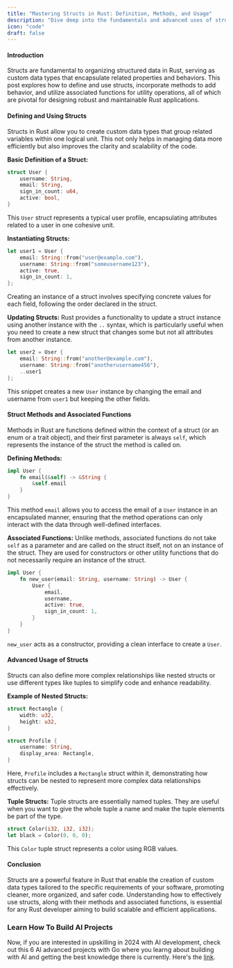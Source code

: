 ```yaml
---
title: "Mastering Structs in Rust: Definition, Methods, and Usage"
description: "Dive deep into the fundamentals and advanced uses of structs in Rust, covering their definition, the implementation of methods, and associated functions. This comprehensive guide includes practical examples and technical explanations to master struct-based designs in Rust programming."
icon: "code"
draft: false
---
```


#### Introduction

Structs are fundamental to organizing structured data in Rust, serving as custom data types that encapsulate related properties and behaviors. This post explores how to define and use structs, incorporate methods to add behavior, and utilize associated functions for utility operations, all of which are pivotal for designing robust and maintainable Rust applications.

#### Defining and Using Structs

Structs in Rust allow you to create custom data types that group related variables within one logical unit. This not only helps in managing data more efficiently but also improves the clarity and scalability of the code.

**Basic Definition of a Struct:**
```rust
struct User {
    username: String,
    email: String,
    sign_in_count: u64,
    active: bool,
}
```
This `User` struct represents a typical user profile, encapsulating attributes related to a user in one cohesive unit.

**Instantiating Structs:**
```rust
let user1 = User {
    email: String::from("user@example.com"),
    username: String::from("someusername123"),
    active: true,
    sign_in_count: 1,
};
```
Creating an instance of a struct involves specifying concrete values for each field, following the order declared in the struct.

**Updating Structs:**
Rust provides a functionality to update a struct instance using another instance with the `..` syntax, which is particularly useful when you need to create a new struct that changes some but not all attributes from another instance.

```rust
let user2 = User {
    email: String::from("another@example.com"),
    username: String::from("anotherusername456"),
    ..user1
};
```
This snippet creates a new `User` instance by changing the email and username from `user1` but keeping the other fields.

#### Struct Methods and Associated Functions

Methods in Rust are functions defined within the context of a struct (or an enum or a trait object), and their first parameter is always `self`, which represents the instance of the struct the method is called on.

**Defining Methods:**
```rust
impl User {
    fn email(&self) -> &String {
        &self.email
    }
}
```
This method `email` allows you to access the email of a `User` instance in an encapsulated manner, ensuring that the method operations can only interact with the data through well-defined interfaces.

**Associated Functions:**
Unlike methods, associated functions do not take `self` as a parameter and are called on the struct itself, not on an instance of the struct. They are used for constructors or other utility functions that do not necessarily require an instance of the struct.

```rust
impl User {
    fn new_user(email: String, username: String) -> User {
        User {
            email,
            username,
            active: true,
            sign_in_count: 1,
        }
    }
}
```
`new_user` acts as a constructor, providing a clean interface to create a `User`.

#### Advanced Usage of Structs

Structs can also define more complex relationships like nested structs or use different types like tuples to simplify code and enhance readability.

**Example of Nested Structs:**
```rust
struct Rectangle {
    width: u32,
    height: u32,
}

struct Profile {
    username: String,
    display_area: Rectangle,
}
```
Here, `Profile` includes a `Rectangle` struct within it, demonstrating how structs can be nested to represent more complex data relationships effectively.

**Tuple Structs:**
Tuple structs are essentially named tuples. They are useful when you want to give the whole tuple a name and make the tuple elements be part of the type.

```rust
struct Color(i32, i32, i32);
let black = Color(0, 0, 0);
```
This `Color` tuple struct represents a color using RGB values.

#### Conclusion

Structs are a powerful feature in Rust that enable the creation of custom data types tailored to the specific requirements of your software, promoting cleaner, more organized, and safer code. Understanding how to effectively use structs, along with their methods and associated functions, is essential for any Rust developer aiming to build scalable and efficient applications.

### Learn How To Build AI Projects

Now, if you are interested in upskilling in 2024 with AI development, check out this 6 AI advanced projects with Go where you learng about building with AI and getting the best knowledge there is currently. Here's the [link](https://akhilsharmatech.gumroad.com/l/zgxqq).